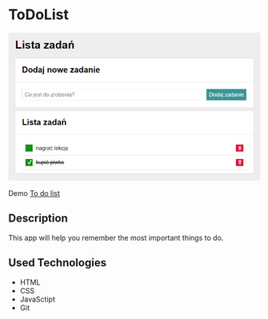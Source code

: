 # ToDoList
![ToDoList](https://github.com/mileni67/tasks/blob/main/images/todo.PNG?raw=true)


Demo 
[To do list](mileni67.github.io/tasks/)

## Description
This app will help you remember the most important things to do.

## Used Technologies
- HTML
- CSS
- JavaSctipt
- Git

